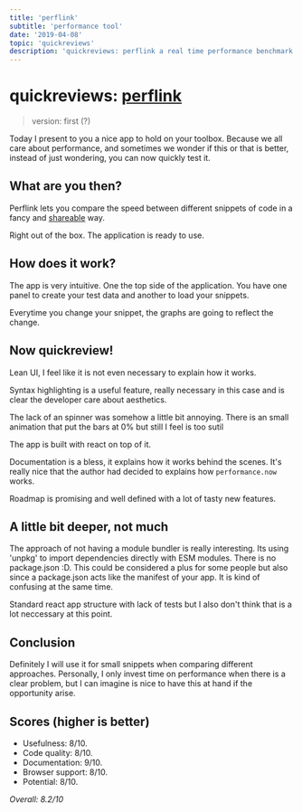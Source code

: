 ```yaml
---
title: 'perflink'
subtitle: 'performance tool'
date: '2019-04-08'
topic: 'quickreviews'
description: 'quickreviews: perflink a real time performance benchmark tooling tool to compare js snippets'
---
```


# quickreviews: [perflink](https://github.com/lukejacksonn/perflink)

> version: first (?)

Today I present to you a nice app to hold on your toolbox. Because we all care about performance, and sometimes we wonder if this or that is better, instead of just wondering, you can now quickly test it.

## What are you then?

Perflink lets you compare the speed between different snippets of code in a fancy and [shareable](https://perf.link/) way.

Right out of the box. The application is ready to use.

## How does it work?

The app is very intuitive. One the top side of the application. You have one panel to create your test data and another to load your snippets.

Everytime you change your snippet, the graphs are going to reflect the change.

## Now quickreview!

Lean UI, I feel like it is not even necessary to explain how it works.

Syntax highlighting is a useful feature, really necessary in this case and is clear the developer care about aesthetics.

The lack of an spinner was somehow a little bit annoying. There is an small animation that put the bars at 0% but still I feel is too sutil

The app is built with react on top of it.

Documentation is a bless, it explains how it works behind the scenes. It's really nice that the author had decided to explains how `performance.now` works.

Roadmap is promising and well defined with a lot of tasty new features.

## A little bit deeper, not much

The approach of not having a module bundler is really interesting. Its using 'unpkg' to import dependencies directly with ESM modules. There is no package.json :D. This could be considered a plus for some people but also since a package.json acts like the manifest of your app. It is kind of confusing at the same time.

Standard react app structure with lack of tests but I also don't think that is a lot neccessary at this point.

## Conclusion

Definitely I will use it for small snippets when comparing different approaches. Personally, I only invest time on performance when there is a clear problem, but I can imagine is nice to have this at hand if the opportunity arise.

## Scores (higher is better)

- Usefulness: 8/10.
- Code quality: 8/10.
- Documentation: 9/10.
- Browser support: 8/10.
- Potential: 8/10.

_Overall: 8.2/10_
